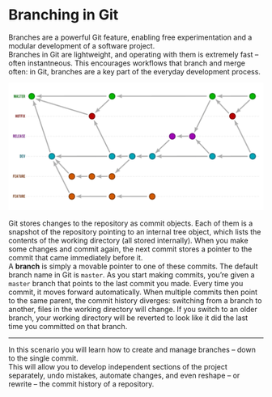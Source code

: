 # Branching in Git

Branches are a powerful Git feature, enabling free experimentation and a modular development of a software project.  
Branches in Git are lightweight, and operating with them is extremely fast – often instantneous. This encourages workflows that branch and merge often: in Git, branches are a key part of the everyday development process.  

![](./assets/branch.png)

Git stores changes to the repository as commit objects. Each of them is a snapshot of the repository pointing to an internal tree object, which lists the contents of the working directory (all stored internally). When you make some changes and commit again, the next commit stores a pointer to the commit that came immediately before it.  
A **branch** is simply a movable pointer to one of these commits. The default branch name in Git is `master`. As you start making commits, you’re given a `master` branch that points to the last commit you made. Every time you commit, it moves forward automatically. When multiple commits then point to the same parent, the commit history diverges: switching from a branch to another, files in the working directory will change. If you switch to an older branch, your working directory will be reverted to look like it did the last time you committed on that branch.

---

In this scenario you will learn how to create and manage branches – down to the single commit.  
This will allow you to develop independent sections of the project separately, undo mistakes, automate changes, and even reshape – or rewrite – the commit history of a repository.
